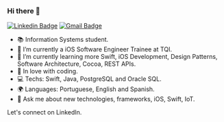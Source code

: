 ### Hi there 🚀


[![Linkedin Badge](https://img.shields.io/badge/-LinkedIn-blue?style=flat-square&logo=Linkedin&logoColor=white&link=https://www.linkedin.com/in/marcospojr/)](https://www.linkedin.com/in/marcospojr/)
[![Gmail Badge](https://img.shields.io/badge/-Gmail-c14438?style=flat-square&logo=Gmail&logoColor=white&link=mailto:marcospojr13@gmail.com)](mailto:marcospojr13@gmail.com/)

- 📚 Information Systems student.
- 🏢 I’m currently a iOS Software Engineer Trainee at TQI.
- 🌱 I’m currently learning more Swift, iOS Development, Design Patterns, Software Architecture, Cocoa, REST APIs.
- 💙 In love with coding.
- 💻 Techs: Swift, Java, PostgreSQL and Oracle SQL.
- 🌍 Languages: Portuguese, English and Spanish.
- 💬 Ask me about new technologies, frameworks, iOS, Swift, IoT.

Let's connect on LinkedIn.
